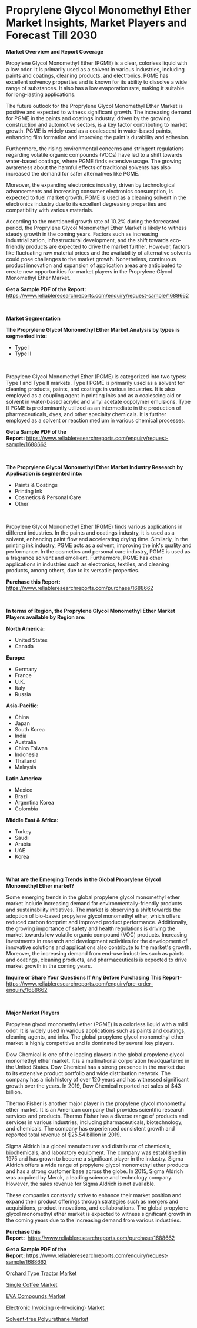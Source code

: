 <p><h1>Proprylene Glycol Monomethyl Ether Market Insights, Market Players and Forecast Till 2030</h1></p><p><strong>Market Overview and Report Coverage</strong></p>
<p><p>Propylene Glycol Monomethyl Ether (PGME) is a clear, colorless liquid with a low odor. It is primarily used as a solvent in various industries, including paints and coatings, cleaning products, and electronics. PGME has excellent solvency properties and is known for its ability to dissolve a wide range of substances. It also has a low evaporation rate, making it suitable for long-lasting applications.</p><p>The future outlook for the Proprylene Glycol Monomethyl Ether Market is positive and expected to witness significant growth. The increasing demand for PGME in the paints and coatings industry, driven by the growing construction and automotive sectors, is a key factor contributing to market growth. PGME is widely used as a coalescent in water-based paints, enhancing film formation and improving the paint's durability and adhesion.</p><p>Furthermore, the rising environmental concerns and stringent regulations regarding volatile organic compounds (VOCs) have led to a shift towards water-based coatings, where PGME finds extensive usage. The growing awareness about the harmful effects of traditional solvents has also increased the demand for safer alternatives like PGME.</p><p>Moreover, the expanding electronics industry, driven by technological advancements and increasing consumer electronics consumption, is expected to fuel market growth. PGME is used as a cleaning solvent in the electronics industry due to its excellent degreasing properties and compatibility with various materials.</p><p>According to the mentioned growth rate of 10.2% during the forecasted period, the Proprylene Glycol Monomethyl Ether Market is likely to witness steady growth in the coming years. Factors such as increasing industrialization, infrastructural development, and the shift towards eco-friendly products are expected to drive the market further. However, factors like fluctuating raw material prices and the availability of alternative solvents could pose challenges to the market growth. Nonetheless, continuous product innovation and expansion of application areas are anticipated to create new opportunities for market players in the Proprylene Glycol Monomethyl Ether Market.</p></p>
<p><strong>Get a Sample PDF of the Report:</strong> <a href="https://www.reliableresearchreports.com/enquiry/request-sample/1688662">https://www.reliableresearchreports.com/enquiry/request-sample/1688662</a></p>
<p>&nbsp;</p>
<p><strong>Market Segmentation</strong></p>
<p><strong>The Proprylene Glycol Monomethyl Ether Market Analysis by types is segmented into:</strong></p>
<p><ul><li>Type I</li><li>Type II</li></ul></p>
<p>&nbsp;</p>
<p><p>Propylene Glycol Monomethyl Ether (PGME) is categorized into two types: Type I and Type II markets. Type I PGME is primarily used as a solvent for cleaning products, paints, and coatings in various industries. It is also employed as a coupling agent in printing inks and as a coalescing aid or solvent in water-based acrylic and vinyl acetate copolymer emulsions. Type II PGME is predominantly utilized as an intermediate in the production of pharmaceuticals, dyes, and other specialty chemicals. It is further employed as a solvent or reaction medium in various chemical processes.</p></p>
<p><strong>Get a Sample PDF of the Report:</strong>&nbsp;<a href="https://www.reliableresearchreports.com/enquiry/request-sample/1688662">https://www.reliableresearchreports.com/enquiry/request-sample/1688662</a></p>
<p>&nbsp;</p>
<p><strong>The Proprylene Glycol Monomethyl Ether Market Industry Research by Application is segmented into:</strong></p>
<p><ul><li>Paints & Coatings</li><li>Printing Ink</li><li>Cosmetics & Personal Care</li><li>Other</li></ul></p>
<p>&nbsp;</p>
<p><p>Propylene Glycol Monomethyl Ether (PGME) finds various applications in different industries. In the paints and coatings industry, it is used as a solvent, enhancing paint flow and accelerating drying time. Similarly, in the printing ink industry, PGME acts as a solvent, improving the ink's quality and performance. In the cosmetics and personal care industry, PGME is used as a fragrance solvent and emollient. Furthermore, PGME has other applications in industries such as electronics, textiles, and cleaning products, among others, due to its versatile properties.</p></p>
<p><strong>Purchase this Report:</strong>&nbsp; <a href="https://www.reliableresearchreports.com/purchase/1688662">https://www.reliableresearchreports.com/purchase/1688662</a></p>
<p>&nbsp;</p>
<p><strong>In terms of Region, the Proprylene Glycol Monomethyl Ether Market Players available by Region are:</strong></p>
<p>
    <p> <strong> North America: </strong>
        <ul>
            <li>United States</li>
            <li>Canada</li>
        </ul>
        </p> 
    <p> <strong> Europe: </strong>
        <ul>
            <li>Germany</li>
            <li>France</li>
            <li>U.K.</li>
            <li>Italy</li>
            <li>Russia</li>
        </ul>
        </p> 
    <p> <strong> Asia-Pacific: </strong>
        <ul>
            <li>China</li>
            <li>Japan</li>
            <li>South Korea</li>
            <li>India</li>
            <li>Australia</li>
            <li>China Taiwan</li>
            <li>Indonesia</li>
            <li>Thailand</li>
            <li>Malaysia</li>
        </ul>
        </p> 
    <p> <strong> Latin America: </strong>
        <ul>
            <li>Mexico</li>
            <li>Brazil</li>
            <li>Argentina Korea</li>
            <li>Colombia</li>
        </ul>
        </p> 
    <p> <strong> Middle East & Africa: </strong>
        <ul>
            <li>Turkey</li>
            <li>Saudi</li>
            <li>Arabia</li>
            <li>UAE</li>
            <li>Korea</li>
        </ul>
    </p>
    </p>
<p>&nbsp;</p>
<p><strong>What are the Emerging Trends in the Global Proprylene Glycol Monomethyl Ether market?</strong></p>
<p><p>Some emerging trends in the global propylene glycol monomethyl ether market include increasing demand for environmentally-friendly products and sustainability initiatives. The market is observing a shift towards the adoption of bio-based propylene glycol monomethyl ether, which offers reduced carbon footprint and improved product performance. Additionally, the growing importance of safety and health regulations is driving the market towards low volatile organic compound (VOC) products. Increasing investments in research and development activities for the development of innovative solutions and applications also contribute to the market's growth. Moreover, the increasing demand from end-use industries such as paints and coatings, cleaning products, and pharmaceuticals is expected to drive market growth in the coming years.</p></p>
<p><strong>Inquire or Share Your Questions If Any Before Purchasing This Report</strong>- <a href="https://www.reliableresearchreports.com/enquiry/pre-order-enquiry/1688662">https://www.reliableresearchreports.com/enquiry/pre-order-enquiry/1688662</a></p>
<p>&nbsp;</p>
<p><strong>Major Market Players</strong></p>
<p><p>Propylene glycol monomethyl ether (PGME) is a colorless liquid with a mild odor. It is widely used in various applications such as paints and coatings, cleaning agents, and inks. The global propylene glycol monomethyl ether market is highly competitive and is dominated by several key players.</p><p>Dow Chemical is one of the leading players in the global propylene glycol monomethyl ether market. It is a multinational corporation headquartered in the United States. Dow Chemical has a strong presence in the market due to its extensive product portfolio and wide distribution network. The company has a rich history of over 120 years and has witnessed significant growth over the years. In 2019, Dow Chemical reported net sales of $43 billion.</p><p>Thermo Fisher is another major player in the propylene glycol monomethyl ether market. It is an American company that provides scientific research services and products. Thermo Fisher has a diverse range of products and services in various industries, including pharmaceuticals, biotechnology, and chemicals. The company has experienced consistent growth and reported total revenue of $25.54 billion in 2019.</p><p>Sigma Aldrich is a global manufacturer and distributor of chemicals, biochemicals, and laboratory equipment. The company was established in 1975 and has grown to become a significant player in the industry. Sigma Aldrich offers a wide range of propylene glycol monomethyl ether products and has a strong customer base across the globe. In 2015, Sigma Aldrich was acquired by Merck, a leading science and technology company. However, the sales revenue for Sigma Aldrich is not available.</p><p>These companies constantly strive to enhance their market position and expand their product offerings through strategies such as mergers and acquisitions, product innovations, and collaborations. The global propylene glycol monomethyl ether market is expected to witness significant growth in the coming years due to the increasing demand from various industries.</p></p>
<p><strong>Purchase this Report:</strong>&nbsp;&nbsp;<a href="https://www.reliableresearchreports.com/purchase/1688662">https://www.reliableresearchreports.com/purchase/1688662</a></p>
<p></p>
<p><strong>Get a Sample PDF of the Report:</strong>&nbsp;<a href="https://www.reliableresearchreports.com/enquiry/request-sample/1688662">https://www.reliableresearchreports.com/enquiry/request-sample/1688662</a></p>
<p><p><a href="https://medium.com/@jamesday5g/orchard-type-tractor-market-share-evolution-and-market-growth-trends-2023-2030-30edb7b452cd">Orchard Type Tractor Market</a></p><p><a href="https://www.linkedin.com/pulse/single-coffee-market-research-report-unlocks-analysis-financial-6g6be/">Single Coffee Market</a></p><p><a href="https://github.com/CliffMedina6/Market-Research-Report-List-1/blob/main/eva-compounds-market.md">EVA Compounds Market</a></p><p><a href="https://www.linkedin.com/pulse/electronic-invoicing-e-invoicing-market-size-share/">Electronic Invoicing (e-Invoicing) Market</a></p><p><a href="https://github.com/PeterParrish5/Market-Research-Report-List-1/blob/main/solvent-free-polyurethane-market.md">Solvent-free Polyurethane Market</a></p></p>